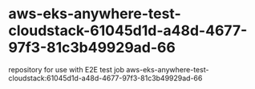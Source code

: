 # aws-eks-anywhere-test-cloudstack-61045d1d-a48d-4677-97f3-81c3b49929ad-66
repository for use with E2E test job aws-eks-anywhere-test-cloudstack:61045d1d-a48d-4677-97f3-81c3b49929ad-66
